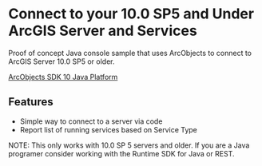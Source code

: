 # Connect to your 10.0 SP5 and Under ArcGIS Server and Services

Proof of concept Java console sample that uses ArcObjects to connect to ArcGIS Server 10.0 SP5 or older.  

[ArcObjects SDK 10 Java Platform](http://help.arcgis.com/en/sdk/10.0/java_ao_adf/ao_home.html)


## Features

* Simple way to connect to a server via code
* Report list of running services based on Service Type 


NOTE: This only works with 10.0 SP 5 servers and older.  If you are a Java programer consider working with the Runtime SDK for Java or REST.
